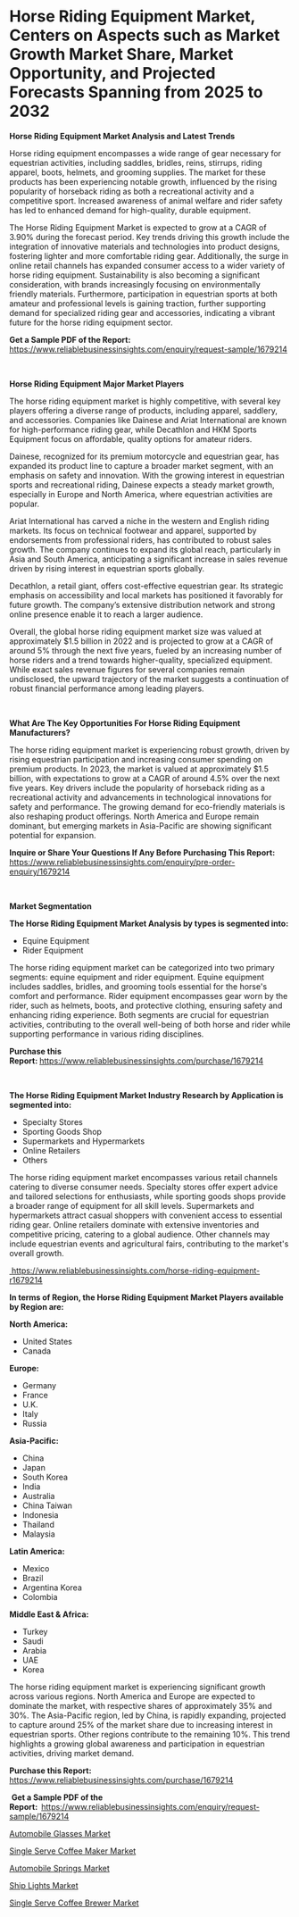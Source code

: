 <p><h1>Horse Riding Equipment Market, Centers on Aspects such as Market Growth Market Share, Market Opportunity, and Projected Forecasts Spanning from 2025 to 2032</h1></p><p><strong>Horse Riding Equipment Market Analysis and Latest Trends</strong></p>
<p><p>Horse riding equipment encompasses a wide range of gear necessary for equestrian activities, including saddles, bridles, reins, stirrups, riding apparel, boots, helmets, and grooming supplies. The market for these products has been experiencing notable growth, influenced by the rising popularity of horseback riding as both a recreational activity and a competitive sport. Increased awareness of animal welfare and rider safety has led to enhanced demand for high-quality, durable equipment.</p><p>The Horse Riding Equipment Market is expected to grow at a CAGR of 3.90% during the forecast period. Key trends driving this growth include the integration of innovative materials and technologies into product designs, fostering lighter and more comfortable riding gear. Additionally, the surge in online retail channels has expanded consumer access to a wider variety of horse riding equipment. Sustainability is also becoming a significant consideration, with brands increasingly focusing on environmentally friendly materials. Furthermore, participation in equestrian sports at both amateur and professional levels is gaining traction, further supporting demand for specialized riding gear and accessories, indicating a vibrant future for the horse riding equipment sector.</p></p>
<p><strong>Get a Sample PDF of the Report:&nbsp;</strong> <a href="https://www.reliablebusinessinsights.com/enquiry/request-sample/1679214?utm_campaign=1091&utm_medium=2&utm_source=Github&utm_content=ia&utm_term=05022025&utm_id=horse-riding-equipment">https://www.reliablebusinessinsights.com/enquiry/request-sample/1679214</a></p>
<p>&nbsp;</p>
<p><strong>Horse Riding Equipment Major Market Players</strong></p>
<p><p>The horse riding equipment market is highly competitive, with several key players offering a diverse range of products, including apparel, saddlery, and accessories. Companies like Dainese and Ariat International are known for high-performance riding gear, while Decathlon and HKM Sports Equipment focus on affordable, quality options for amateur riders.</p><p>Dainese, recognized for its premium motorcycle and equestrian gear, has expanded its product line to capture a broader market segment, with an emphasis on safety and innovation. With the growing interest in equestrian sports and recreational riding, Dainese expects a steady market growth, especially in Europe and North America, where equestrian activities are popular.</p><p>Ariat International has carved a niche in the western and English riding markets. Its focus on technical footwear and apparel, supported by endorsements from professional riders, has contributed to robust sales growth. The company continues to expand its global reach, particularly in Asia and South America, anticipating a significant increase in sales revenue driven by rising interest in equestrian sports globally.</p><p>Decathlon, a retail giant, offers cost-effective equestrian gear. Its strategic emphasis on accessibility and local markets has positioned it favorably for future growth. The company’s extensive distribution network and strong online presence enable it to reach a larger audience.</p><p>Overall, the global horse riding equipment market size was valued at approximately $1.5 billion in 2022 and is projected to grow at a CAGR of around 5% through the next five years, fueled by an increasing number of horse riders and a trend towards higher-quality, specialized equipment. While exact sales revenue figures for several companies remain undisclosed, the upward trajectory of the market suggests a continuation of robust financial performance among leading players.</p></p>
<p>&nbsp;</p>
<p><strong>What Are The Key Opportunities For Horse Riding Equipment Manufacturers?</strong></p>
<p><p>The horse riding equipment market is experiencing robust growth, driven by rising equestrian participation and increasing consumer spending on premium products. In 2023, the market is valued at approximately $1.5 billion, with expectations to grow at a CAGR of around 4.5% over the next five years. Key drivers include the popularity of horseback riding as a recreational activity and advancements in technological innovations for safety and performance. The growing demand for eco-friendly materials is also reshaping product offerings. North America and Europe remain dominant, but emerging markets in Asia-Pacific are showing significant potential for expansion.</p></p>
<p><strong>Inquire or Share Your Questions If Any Before Purchasing This Report:</strong> <a href="https://www.reliablebusinessinsights.com/enquiry/pre-order-enquiry/1679214?utm_campaign=1091&utm_medium=2&utm_source=Github&utm_content=ia&utm_term=05022025&utm_id=horse-riding-equipment">https://www.reliablebusinessinsights.com/enquiry/pre-order-enquiry/1679214</a></p>
<p>&nbsp;</p>
<p><strong>Market Segmentation</strong></p>
<p><strong>The Horse Riding Equipment Market Analysis by types is segmented into:</strong></p>
<p><ul><li>Equine Equipment</li><li>Rider Equipment</li></ul></p>
<p><p>The horse riding equipment market can be categorized into two primary segments: equine equipment and rider equipment. Equine equipment includes saddles, bridles, and grooming tools essential for the horse's comfort and performance. Rider equipment encompasses gear worn by the rider, such as helmets, boots, and protective clothing, ensuring safety and enhancing riding experience. Both segments are crucial for equestrian activities, contributing to the overall well-being of both horse and rider while supporting performance in various riding disciplines.</p></p>
<p><strong>Purchase this Report:&nbsp;</strong><a href="https://www.reliablebusinessinsights.com/purchase/1679214?utm_campaign=1091&utm_medium=2&utm_source=Github&utm_content=ia&utm_term=05022025&utm_id=horse-riding-equipment">https://www.reliablebusinessinsights.com/purchase/1679214</a></p>
<p>&nbsp;</p>
<p><strong>The Horse Riding Equipment Market Industry Research by Application is segmented into:</strong></p>
<p><ul><li>Specialty Stores</li><li>Sporting Goods Shop</li><li>Supermarkets and Hypermarkets</li><li>Online Retailers</li><li>Others</li></ul></p>
<p><p>The horse riding equipment market encompasses various retail channels catering to diverse consumer needs. Specialty stores offer expert advice and tailored selections for enthusiasts, while sporting goods shops provide a broader range of equipment for all skill levels. Supermarkets and hypermarkets attract casual shoppers with convenient access to essential riding gear. Online retailers dominate with extensive inventories and competitive pricing, catering to a global audience. Other channels may include equestrian events and agricultural fairs, contributing to the market's overall growth.</p></p>
<p><a href="https://www.reliablebusinessinsights.com/horse-riding-equipment-r1679214?utm_campaign=1091&utm_medium=2&utm_source=Github&utm_content=ia&utm_term=05022025&utm_id=horse-riding-equipment">&nbsp;https://www.reliablebusinessinsights.com/horse-riding-equipment-r1679214</a></p>
<p><strong>In terms of Region, the Horse Riding Equipment Market Players available by Region are:</strong></p>
<p>
    <p> <strong> North America: </strong>
        <ul>
            <li>United States</li>
            <li>Canada</li>
        </ul>
        </p> 
    <p> <strong> Europe: </strong>
        <ul>
            <li>Germany</li>
            <li>France</li>
            <li>U.K.</li>
            <li>Italy</li>
            <li>Russia</li>
        </ul>
        </p> 
    <p> <strong> Asia-Pacific: </strong>
        <ul>
            <li>China</li>
            <li>Japan</li>
            <li>South Korea</li>
            <li>India</li>
            <li>Australia</li>
            <li>China Taiwan</li>
            <li>Indonesia</li>
            <li>Thailand</li>
            <li>Malaysia</li>
        </ul>
        </p> 
    <p> <strong> Latin America: </strong>
        <ul>
            <li>Mexico</li>
            <li>Brazil</li>
            <li>Argentina Korea</li>
            <li>Colombia</li>
        </ul>
        </p> 
    <p> <strong> Middle East & Africa: </strong>
        <ul>
            <li>Turkey</li>
            <li>Saudi</li>
            <li>Arabia</li>
            <li>UAE</li>
            <li>Korea</li>
        </ul>
    </p>
    </p>
<p><p>The horse riding equipment market is experiencing significant growth across various regions. North America and Europe are expected to dominate the market, with respective shares of approximately 35% and 30%. The Asia-Pacific region, led by China, is rapidly expanding, projected to capture around 25% of the market share due to increasing interest in equestrian sports. Other regions contribute to the remaining 10%. This trend highlights a growing global awareness and participation in equestrian activities, driving market demand.</p></p>
<p><strong>Purchase this Report: </strong><a href="https://www.reliablebusinessinsights.com/purchase/1679214?utm_campaign=1091&utm_medium=2&utm_source=Github&utm_content=ia&utm_term=05022025&utm_id=horse-riding-equipment">https://www.reliablebusinessinsights.com/purchase/1679214</a></p>
<p>&nbsp;<strong>Get a Sample PDF of the Report:&nbsp;&nbsp;</strong><a href="https://www.reliablebusinessinsights.com/enquiry/request-sample/1679214?utm_campaign=1091&utm_medium=2&utm_source=Github&utm_content=ia&utm_term=05022025&utm_id=horse-riding-equipment">https://www.reliablebusinessinsights.com/enquiry/request-sample/1679214</a></p>
<p><strong></strong></p>
<p><p><a href="https://www.linkedin.com/pulse/automobile-glasses-market-report-2025-2032-highlights-nqfbc?utm_campaign=1091&utm_medium=2&utm_source=Github&utm_content=ia&utm_term=05022025&utm_id=horse-riding-equipment">Automobile Glasses Market</a></p><p><a href="https://github.com/lisaeichler20775/Market-Research-Report-List-1/blob/main/single-serve-coffee-maker-market.md?utm_campaign=1091&utm_medium=2&utm_source=Github&utm_content=ia&utm_term=05022025&utm_id=horse-riding-equipment">Single Serve Coffee Maker Market</a></p><p><a href="https://www.linkedin.com/pulse/automobile-springs-market-consolidation-impact-structure-5mm9c?utm_campaign=1091&utm_medium=2&utm_source=Github&utm_content=ia&utm_term=05022025&utm_id=horse-riding-equipment">Automobile Springs Market</a></p><p><a href="https://www.linkedin.com/pulse/ship-lights-market-analysis-report-revenue-forecast-146-co6uf?utm_campaign=1091&utm_medium=2&utm_source=Github&utm_content=ia&utm_term=05022025&utm_id=horse-riding-equipment">Ship Lights Market</a></p><p><a href="https://github.com/katonmarti489/Market-Research-Report-List-1/blob/main/single-serve-coffee-brewer-market.md?utm_campaign=1091&utm_medium=2&utm_source=Github&utm_content=ia&utm_term=05022025&utm_id=horse-riding-equipment">Single Serve Coffee Brewer Market</a></p></p>
